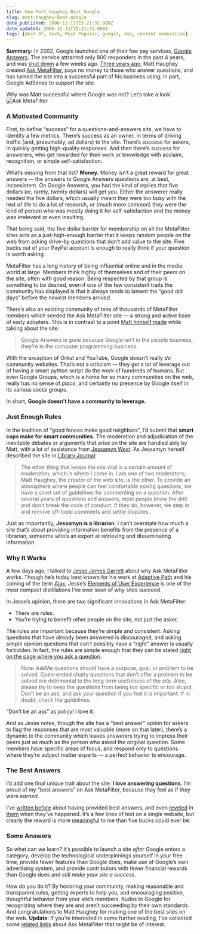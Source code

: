 ```yaml
---
title: How Matt Haughey Beat Google
slug: matt-haughey-beat-google
date_published: 2006-12-11T15:21:31.000Z
date_updated: 2006-12-11T15:21:31.000Z
tags: [Best Of, tech, Most Popular, google, seo, content moderation]
---
```


**Summary:** In 2002, Google launched one of their few pay services, [Google Answers](http://answers.google.com/answers/). The service attracted only 800 responders in the past 4 years, and was [shut down](http://googleblog.blogspot.com/2006/11/adieu-to-google-answers.html) a few weeks ago. [Three years ago](http://metatalk.metafilter.com/mefi/3703), Matt Haughey created [Ask MetaFilter](http://ask.metafilter.com/), pays no money to those who answer questions, and has turned the site into a successful part of his business using, in part, Google AdSense to support the site.

Why was Matt successful where Google was not? Let’s take a look.
![Ask MetaFilter](http://www.dashes.com/anil/images/ask-metafilter.jpg)

### A Motivated Community

First, to define “success” for a questions-and-answers site, we have to identify a few metrics. There’s success as an owner, in terms of driving traffic (and, presumably, ad dollars) to the site. There’s success for askers, in quickly getting high-quality responses. And then there’s success for answerers, who get rewarded for their work or knowledge with acclaim, recognition, or simple self-satisfaction.

What’s missing from that list? **Money.** Money isn’t a great reward for great answers — the answers to Google Answers questions are, at best, inconsistent. On Google Answers, you had the kind of replies that five dollars (or, rarely, twenty dollars) will get you. Either the answerer really needed the five dollars, which usually meant they were too busy with the rest of life to do a lot of research, or (much more common) they were the kind of person who was mostly doing it for self-satisfaction and the money was irrelevant or even insulting.

That being said, the five dollar barrier for membership on all the MetaFilter sites acts as a just-high-enough barrier that it keeps random people on the web from asking drive-by questions that don’t add value to the site. Five bucks out of your PayPal account is enough to really think if your question is worth asking.

MetaFilter has a long history of being influential online and in the media world at large. Members think highly of themselves and of their peers on the site, often with good reason. Being respected by that group is something to be desired, even if one of the few consistent traits the community has displayed is that it always tends to lament the “good old days” before the newest members arrived.

There’s also an existing community of tens of thousands of MetaFilter members which seeded the Ask MetaFilter site — a strong and active base of early adopters. This is in contrast to a point [Matt himself made](http://www.metafilter.com/mefi/56634#1509927) while talking about the site:

> Google Answers is gone because Google isn’t in the people business, they’re in the computer programming business.

With the exception of Orkut and YouTube, Google doesn’t really *do* community websites. That’s not a criticism — they get a lot of leverage out of having a smart python script do the work of hundreds of humans. But even Google Groups, which is a home for so many communities on the web, really has no sense of *place*, and certainly no presence by Google itself in its various social groups.

In short, **Google doesn’t have a community to leverage.**

### Just Enough Rules

In the tradition of “good fences make good neighbors”, I’d submit that **smart cops make for smart communities.** The moderation and adjudication of the inevitable debates or arguments that arise on the site are handled ably by Matt, with a lot of assistance from [Jessamyn West](http://www.jessamyn.com/). As Jessamyn herself described the site in [Library Journal](http://www.libraryjournal.com/article/CA6379558.html):

> The other thing that keeps the site vital is a certain amount of moderation, which is where I come in. I am one of two moderators; Matt Haughey, the creator of the web site, is the other. To provide an atmosphere where people can feel comfortable asking questions, we have a short set of guidelines for commenting on a question. After several years of questions and answers, most people know the drill and don’t break the code of conduct. If they do, however, we step in and remove off-topic comments and settle disputes.

Just as importantly, **Jessamyn is a librarian**. I can’t overstate how much a site that’s about providing information benefits from the presence of a librarian, someome who’s an expert at retrieving and disseminating information.

### Why It Works

A few days ago, I talked to [Jesse James Garrett](http://blog.jjg.net/) about why Ask MetaFilter works. Though he’s today best known for his work at [Adaptive Path](http://www.adaptivepath.com/) and his coining of the term [Ajax](http://adaptivepath.com/publications/essays/archives/000385.php), Jesse’s [Elements of User Experience](http://www.jjg.net/elements/) is one of the most compact distillations I’ve ever seen of why sites succeed.

In Jesse’s opinion, there are two significant innovations in Ask MetaFilter:

- There are rules.
- You’re trying to benefit other people on the site, not just the asker.

The rules are important because they’re simple and consistent. Asking questions that have already been answered is discouraged, and asking simple opinion questions that can’t possibly have a “right” answer is usually forbidden. In fact, the rules are simple enough that they can be stated [right on the page where you ask a question](http://ask.metafilter.com/contribute/post.cfm).

> Note: AskMe questions should have a purpose, goal, or problem to be solved. Open-ended chatty questions that don’t offer a problem to be solved are detrimental to the long term usefulness of the site. Also, please try to keep the questions from being too specific or too stupid. Don’t be an ass, and ask your question if you feel it is important. If in doubt, check the guidelines.

“Don’t be an ass” as policy! I love it.

And as Jesse notes, though the site has a “best answer” option for askers to flag the responses that are most valuable (more on that later), there’s a dynamic to the community which leaves answerers trying to impress their peers just as much as the person who asked the original question. Some members have specific areas of focus, and respond only to questions where they’re subject matter experts — a perfect behavior to encourage.

### The Best Answers

I’d add one final unique trait about the site: **I love answering questions**. I’m proud of my “best answers” on Ask MetaFilter, because they feel as if they were *earned*.

I’ve [written before](http://www.dashes.com/anil/2006/11/12/borat_blogs_boo) about having provided best answers, and even [reveled](http://anil.vox.com/library/post/best-answer-again.html) in [them](http://anil.vox.com/library/post/best-answers.html) when they’ve happened. It’s a few lines of text on a single website, but clearly the reward is more [meaningful](http://www.dashes.com/anil/2006/07/05/making_somethin) to me than five bucks could ever be.

### Some Answers

So what can we learn? It’s possible to launch a site *after* Google enters a category, develop the technological underpinnings yourself in your free time, provide fewer features than Google does, make use of Google’s own advertising system, and provide contributors with fewer financial rewards than Google does and *still make your site a success*.

How do you do it? By honoring your community, making reasonable and transparent rules, getting experts to help you, and encouraging positive, thoughtful behavior from your site’s members. Kudos to Google for recognizing where they are and aren’t succeeding by their own standards. And congratulations to Matt Haughey for making one of the best sites on the web.
**Update**: If you’re interested in some further reading, I’ve collected some [related links](http://www.dashes.com/anil/2006/12/ask-metafilter-links.html) about Ask MetaFilter that might be of interest.

